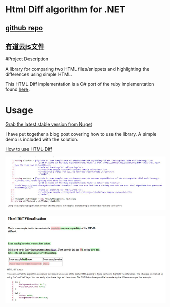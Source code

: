 # Html Diff algorithm for .NET  

## [github repo](https://github.com/Rohland/htmldiff.net)

## [有道云js文件](htmldiff.js)

#Project Description

A library for comparing two HTML files/snippets and highlighting the differences using simple HTML.

This HTML Diff implementation is a C# port of the ruby implementation found [here](https://github.com/myobie/htmldiff).


# Usage

[Grab the latest stable version from Nuget]( https://www.nuget.org/packages/htmldiff.net/)

I have put together a blog post covering how to use the library. A simple demo is included with the solution.

[How to use HTML-DIff](http://www.rohland.co.za/index.php/2009/10/31/csharp-html-diff-algorithm/)

![image](htmldiff2.jpg)

![image](htmldiff1.jpg)

